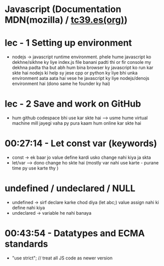 # Javascript (Documentation MDN(mozilla) / [tc39.es(org)](https://tc39.es/ecma262/#sec-ecmascript-standard-built-in-objects))

# lec - 1 Setting up environment

- nodejs -> javascript runtime environment. phele hume javascript ko dekhne/sikhne ky liye index.js file banani padti thi or fir console my dekhna padta tha but abh hum bina browser ky javascript ko run kar skte hai nodejs ki help sy jese cpp or python ky liye bhi unka environment aata aata hai vese he javascript ky liye nodejs/denojs environment hai (dono same he founder ky hai)

# lec - 2 Save and work on GitHub

- hum github codespace bhi use kar skte hai --> usme hume virtual machine mill jayegi vaha py pura kaam hum online kar skte hai

# 00:27:14  -  Let const var (keywords)

- const -> ek baar jo value define kardi usko change nahi kiya ja skta
- let/var --> dono change ho skte hai (mostly var nahi use karte - purane time py use karte thy )
# undefined / undeclared / NULL
- undefined -> sirf declare karke chod diya (let abc;) value assign nahi ki define nahi kiya
- undeclared -> variable he nahi banaya

# 00:43:54  -  Datatypes and ECMA standards

- "use strict"; // treat all JS code as newer version